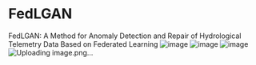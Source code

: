 # FedLGAN
FedLGAN: A Method for Anomaly Detection and Repair of Hydrological Telemetry Data Based on Federated Learning
![image](https://github.com/2450848351/FedLGAN/assets/63847544/93c201dd-7e6a-42a9-9a2c-5e2ab16f627f)
![image](https://github.com/2450848351/FedLGAN/assets/63847544/d4c6a02d-16e2-46d0-89b8-1197346a0032)
![image](https://github.com/2450848351/FedLGAN/assets/63847544/572bdb65-0dbb-4fd5-8070-31edd430b380)
![Uploading image.png…]()


